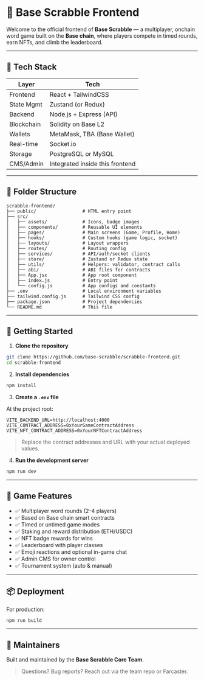 # 🧠 Base Scrabble Frontend

Welcome to the official frontend of **Base Scrabble** — a multiplayer, onchain word game built on the **Base chain**, where players compete in timed rounds, earn NFTs, and climb the leaderboard.

---

## 🔧 Tech Stack

| Layer       | Tech               |
|-------------|--------------------|
| Frontend    | React + TailwindCSS |
| State Mgmt  | Zustand (or Redux) |
| Backend     | Node.js + Express (API) |
| Blockchain  | Solidity on Base L2 |
| Wallets     | MetaMask, TBA (Base Wallet) |
| Real-time   | Socket.io          |
| Storage     | PostgreSQL or MySQL |
| CMS/Admin   | Integrated inside this frontend |

---

## 📁 Folder Structure

```
scrabble-frontend/
├── public/                 # HTML entry point
├── src/
│   ├── assets/             # Icons, badge images
│   ├── components/         # Reusable UI elements
│   ├── pages/              # Main screens (Game, Profile, Home)
│   ├── hooks/              # Custom hooks (game logic, socket)
│   ├── layouts/            # Layout wrappers
│   ├── routes/             # Routing config
│   ├── services/           # API/auth/socket clients
│   ├── store/              # Zustand or Redux state
│   ├── utils/              # Helpers: validator, contract calls
│   ├── abi/                # ABI files for contracts
│   ├── App.jsx             # App root component
│   ├── index.js            # Entry point
│   └── config.js           # App configs and constants
├── .env                    # Local environment variables
├── tailwind.config.js      # Tailwind CSS config
├── package.json            # Project dependencies
└── README.md               # This file
```

---

## 🚀 Getting Started

1. **Clone the repository**

```bash
git clone https://github.com/base-scrabble/scrabble-frontend.git
cd scrabble-frontend
```

2. **Install dependencies**

```bash
npm install
```

3. **Create a `.env` file**

At the project root:

```env
VITE_BACKEND_URL=http://localhost:4000
VITE_CONTRACT_ADDRESS=0xYourGameContractAddress
VITE_NFT_CONTRACT_ADDRESS=0xYourNFTContractAddress
```

> Replace the contract addresses and URL with your actual deployed values.

4. **Run the development server**

```bash
npm run dev
```

---

## 🧩 Game Features

- ✅ Multiplayer word rounds (2–4 players)
- ✅ Based on Base chain smart contracts
- ✅ Timed or untimed game modes
- ✅ Staking and reward distribution (ETH/USDC)
- ✅ NFT badge rewards for wins
- ✅ Leaderboard with player classes
- ✅ Emoji reactions and optional in-game chat
- ✅ Admin CMS for owner control
- ✅ Tournament system (auto & manual)

---

## 📦 Deployment

For production:

```bash
npm run build
```

---

## 💬 Maintainers

Built and maintained by the **Base Scrabble Core Team**.

> Questions? Bug reports? Reach out via the team repo or Farcaster.